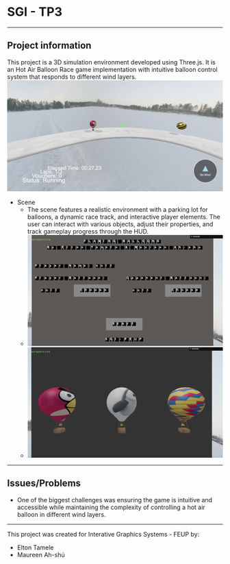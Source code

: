 # SGI - TP3
----
## Project information
This project is a 3D simulation environment developed using Three.js. It is an Hot Air Balloon Race game implementation with intuitive balloon control system that responds to different wind layers.
![Scene Overview](screenshots/screenshot3.png)
- Scene
  - The scene features a realistic environment with a parking lot for balloons, a dynamic race track, and interactive player elements. The user can interact with various objects, adjust their properties, and track gameplay progress through the HUD.
  - ![Main Menu](screenshots/screenshot1.png)
  - ![Parking Lot](screenshots/screenshot2.png)
----
## Issues/Problems

- One of the biggest challenges was ensuring the game is intuitive and accessible while maintaining the complexity of controlling a hot air balloon in different wind layers.

----

This project was created for Interative Graphics Systems - FEUP by:

- Elton Tamele
- Maureen Ah-shú
